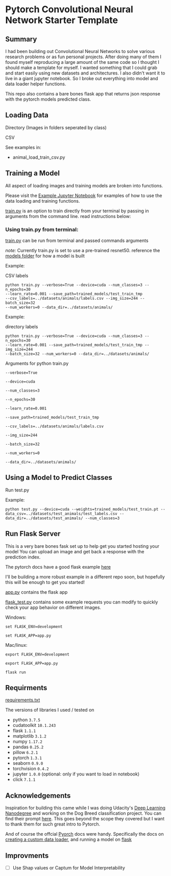 # Pytorch Convolutional Neural Network Starter Template

## Summary

I had been building out Convolutional Neural Networks to solve various research 
problems or as fun personal projects. After doing many of them I found myself 
reproducing a large amount of the same code so I thought I should make a
template for myself. I wanted something that I could grab and start easily using
new datasets and architectures. I also didn't want it to live in a giant
jupyter notebook. So I broke out everything into model and data loader helper
functions. 

This repo also contains a bare bones flask app that returns json response
with the pytorch models predicted class.

## Loading Data

Directory (Images in folders seperated by class)

CSV 

See examples in:
- animal_load_train_csv.py


## Training a Model

All aspect of loading images and training models are broken into functions.

Please visit the [Example Jupyter Notebook](example.ipynb) for examples of
how to use the data loading and training functions.

[train.py](train.py) is an option to train directly from your terminal by
passing in arguments from the command line. read instructions below:

### Using train.py from terminal:

[train.py](train.py) can be run from terminal and passed commands arguments

*note:* Currently train.py is set to use a pre-trained resnet50. reference the [models folder](/models) for how a model is built

Example:

CSV labels

```
python train.py --verbose=True --device=cuda --num_classes=3 --n_epochs=30 
--learn_rate=0.001 --save_path=trained_models/test_train_tmp
--csv_labels=../datasets/animals/labels.csv --img_size=244 --batch_size=32 
--num_workers=0 --data_dir=../datasets/animals/

```

Example:

directory labels

```
python train.py --verbose=True --device=cuda --num_classes=3 --n_epochs=30 
--learn_rate=0.001 --save_path=trained_models/test_train_tmp --img_size=244 
--batch_size=32 --num_workers=0 --data_dir=../datasets/animals/

```
Arguments for python train.py 

`--verbose=True` 

`--device=cuda`

`--num_classes=3`

`--n_epochs=30`

`--learn_rate=0.001`

`--save_path=trained_models/test_train_tmp`

 `--csv_labels=../datasets/animals/labels.csv`

 `--img_size=244`

 `--batch_size=32`

 `--num_workers=0` 

 `--data_dir=../datasets/animals/`

## Using a Model to Predict Classes

Run test.py

Example:
```
python test.py --device=cuda --weights=trained_models/test_train.pt --data_csv=../datasets/test_animals/test_labels.csv --data_dir=../datasets/test_animals/ --num_classes=3
```


## Run Flask Server

This is a very bare bones fask set up to help get you started hosting your model
You can upload an image and get back a response with the prediction index.

The pytorch docs have a good flask example 
[here](https://pytorch.org/tutorials/intermediate/flask_rest_api_tutorial.html)

I'll be building a more robust example in a different repo soon, but hopefully
this will be enough to get you started!

[app.py](app.py) contains the flask app

[flask_test.py](flask_test.py) contains some example requests you can modify
to quickly check your app behavior on different images.

Windows:

`set FLASK_ENV=development`

`set FLASK_APP=app.py`

Mac/linux:

`export FLASK_ENV=development`

`export FLASK_APP=app.py`

`flask run`

## Requirments

[requirements.txt](requirements.txt)

The versions of libraries I used / tested on

- python `3.7.5`
- cudatoolkit `10.1.243`
- flask `1.1.1`
- matplotlib `3.1.2`
- numpy `1.17.2`
- pandas `0.25.2`
- pillow `6.2.1`
- pytorch `1.3.1`
- seaborn `0.9.0`
- torchvision `0.4.2`
- jupyter `1.0.0` (optional: only if you want to load in notebook)
- click `7.1.1`


## Acknowledgements

Inspiration for building this came while I was doing Udacity's 
[Deep Learning Nanodegree](https://www.udacity.com/course/deep-learning-nanodegree--nd101) 
and working on the Dog Breed classification project.
You can find their prompt [here](https://github.com/udacity/deep-learning-v2-pytorch/tree/master/project-dog-classification). This goes beyond the scope they covered but I want to thank them for such great intro to Pytorch.

And of course the offcial [Pyorch](https://pytorch.org/) docs were handy. 
Specifically the docs on [creating a custom data loader](https://pytorch.org/tutorials/beginner/data_loading_tutorial.html), and running a model on [flask](https://pytorch.org/tutorials/intermediate/flask_rest_api_tutorial.html) 


## Improvments
- [ ] Use Shap values or Captum for Model Interpretability